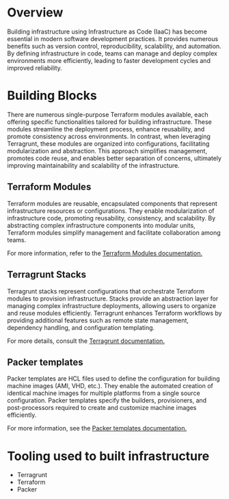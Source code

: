 # Overview <!-- {docsify-ignore} -->
Building infrastructure using Infrastructure as Code (IaaC) has become essential in modern software development practices. It provides numerous benefits such as version control, reproducibility, scalability, and automation. By defining infrastructure in code, teams can manage and deploy complex environments more efficiently, leading to faster development cycles and improved reliability.

# Building Blocks <!-- {docsify-ignore} -->

There are numerous single-purpose Terraform modules available, each offering specific functionalities tailored for building infrastructure. These modules streamline the deployment process, enhance reusability, and promote consistency across environments. In contrast, when leveraging Terragrunt, these modules are organized into configurations, facilitating modularization and abstraction. This approach simplifies management, promotes code reuse, and enables better separation of concerns, ultimately improving maintainability and scalability of the infrastructure.

## Terraform Modules <!-- {docsify-ignore} -->
Terraform modules are reusable, encapsulated components that represent infrastructure resources or configurations. They enable modularization of infrastructure code, promoting reusability, consistency, and scalability. By abstracting complex infrastructure components into modular units, Terraform modules simplify management and facilitate collaboration among teams.

For more information, refer to the [Terraform Modules documentation.](terraform/index.md)

## Terragrunt Stacks <!-- {docsify-ignore} -->

Terragrunt stacks represent configurations that orchestrate Terraform modules to provision infrastructure. Stacks provide an abstraction layer for managing complex infrastructure deployments, allowing users to organize and reuse modules efficiently. Terragrunt enhances Terraform workflows by providing additional features such as remote state management, dependency handling, and configuration templating.

For more details, consult the [Terragrunt documentation.](terragrunt/index.md)

## Packer templates <!-- {docsify-ignore} -->

Packer templates are HCL files used to define the configuration for building machine images (AMI, VHD, etc.). They enable the automated creation of identical machine images for multiple platforms from a single source configuration. Packer templates specify the builders, provisioners, and post-processors required to create and customize machine images efficiently.

For more information, see the [Packer templates documentation.](packer/index.md)

# Tooling used to built infrastructure <!-- {docsify-ignore} -->
- Terragrunt
- Terraform
- Packer